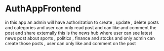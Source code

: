 # AuthAppFrontend
in this app an admin will have authorization to create , update , delete posts and categories and user can only read post and can like and comment the post and share externally 
this is the news hub where user can see latest news post about sports , politics , finance and stocks and only admin can create those posts , user can only like and comment on the post 


